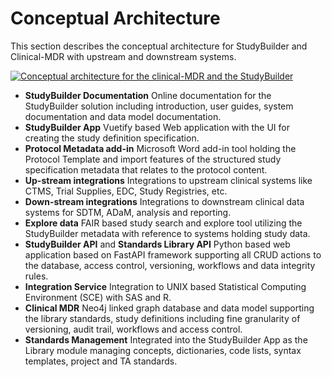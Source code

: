 # Conceptual Architecture

This section describes the conceptual architecture for StudyBuilder and Clinical-MDR with upstream and downstream systems.

[![Conceptual architecture for the clinical-MDR and the StudyBuilder](~@source/images/documentation/conceptual-architecture.png)](../../images/documentation/conceptual-architecture.png)


 - **StudyBuilder Documentation** Online documentation for the StudyBuilder solution including introduction, user guides, system documentation and data model documentation.
 - **StudyBuilder App** Vuetify based Web application with the UI for creating the study definition specification.
 - **Protocol Metadata add-in** Microsoft Word add-in tool holding the Protocol Template and import features of the structured study specification metadata that relates to the protocol content.
 - **Up-stream integrations** Integrations to upstream clinical systems like CTMS, Trial Supplies, EDC, Study Registries, etc.
 - **Down-stream integrations** Integrations to downstream clinical data systems for SDTM, ADaM, analysis and reporting.
 - **Explore data** FAIR based study search and explore tool utilizing the StudyBuilder metadata with reference to systems holding study data.
 - **StudyBuilder API** and **Standards Library API** Python based web application based on FastAPI framework supporting all CRUD actions to the database, access control, versioning, workflows and data integrity rules.
 - **Integration Service** Integration to UNIX based Statistical Computing Environment (SCE) with SAS and R.
 - **Clinical MDR** Neo4j linked graph database and data model supporting the library standards, study definitions including fine granularity of versioning, audit trail, workflows and access control.
 - **Standards Management** Integrated into the StudyBuilder App as the Library module managing concepts, dictionaries, code lists, syntax templates, project and TA standards.



